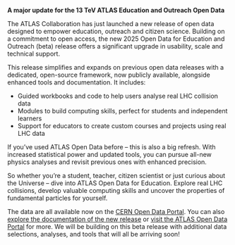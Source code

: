 **A major update for the 13 TeV ATLAS Education and Outreach Open Data**

The ATLAS Collaboration has just launched a new release of open data designed
to empower education, outreach and citizen science. Building on a commitment to
open access, the new 2025 Open Data for Education and Outreach (beta) release
offers a significant upgrade in usability, scale and technical support.

This release simplifies and expands on previous open data releases with a
dedicated, open-source framework, now publicly available, alongside enhanced
tools and documentation. It includes:

- Guided workbooks and code to help users analyse real LHC collision data
- Modules to build computing skills, perfect for students and independent
  learners
- Support for educators to create custom courses and projects using real LHC
  data

If you’ve used ATLAS Open Data before – this is also a big refresh. With
increased statistical power and updated tools, you can pursue all-new physics
analyses and revisit previous ones with enhanced precision.

So whether you’re a student, teacher, citizen scientist or just curious about
the Universe – dive into ATLAS Open Data for Education. Explore real LHC
collisions, develop valuable computing skills and uncover the properties of
fundamental particles for yourself.

The data are all available now on the [CERN Open Data Portal](/record/93910).
You can also [explore the documentation of the new
release](https://opendata.atlas.cern/docs/data/for_education/13TeV25_details)
or [visit the ATLAS Open Data Portal](https://opendata.atlas.cern) for more. We
will be building on this beta release with additional data selections,
analyses, and tools that will all be arriving soon!
